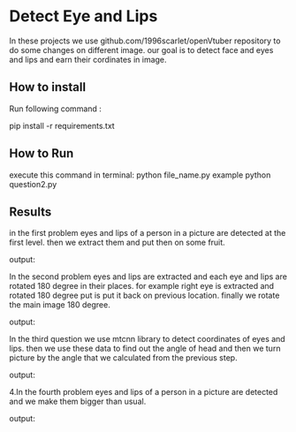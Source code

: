
# Detect Eye and Lips
In these projects we use github.com/1996scarlet/openVtuber repository to do some changes on different image.
our goal is to detect face and eyes and lips and earn their cordinates in image.


## How to install
Run following command :

pip install -r requirements.txt


## How to Run
execute this command in terminal:
python file_name.py
example python question2.py

## Results

in the first problem eyes and lips of a person in a picture are detected at the first level. then we extract them and put then on some fruit.   

output:

In the second problem eyes and lips are extracted and each eye and lips are rotated 180 degree in their places.
for example right eye is extracted and rotated 180 degree put is put it back on previous location. finally we rotate the main image 180 degree.

output:


In the third question we use mtcnn library to detect coordinates of eyes and lips. then we use these data to find out the angle of head and then we turn picture by the angle that we calculated from the previous step.

output:



4.In the fourth problem eyes and lips of a person in a picture are detected and we make them bigger than usual. 

output:










